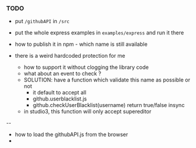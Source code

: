 ### TODO
* put ```/githubAPI``` in ```/src```
* put the whole express examples in ```examples/express``` and run it there
* how to publish it in npm - which name is still available

* there is a weird hardcoded protection for me
  - how to support it without clogging the library code
  - what about an event to check ?
  - SOLUTION: have a function which validate this name as possible or not
    - it default to accept all
    - github.userblacklist.js
    - github.checkUserBlacklist(username) return true/false insync
  - in studio3, this function will only accept supereditor

--

* how to load the githubAPI.js from the browser
* 
